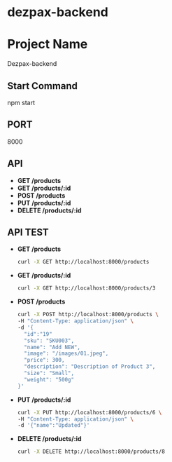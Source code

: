# dezpax-backend

# Project Name

Dezpax-backend

## Start Command

npm start

## PORT

8000

## API

- **GET /products**
- **GET /products/:id**
- **POST /products**
- **PUT /products/:id**
- **DELETE /products/:id**

## API TEST

- **GET /products**
  ```bash
  curl -X GET http://localhost:8000/products
  ```
- **GET /products/:id**
  ```bash
  curl -X GET http://localhost:8000/products/3
  ```
- **POST /products**
  ```bash
  curl -X POST http://localhost:8000/products \
  -H "Content-Type: application/json" \
  -d '{
    "id":"19"
    "sku": "SKU003",
    "name": "Add NEW",
    "image": "/images/01.jpeg",
    "price": 300,
    "description": "Description of Product 3",
    "size": "Small",
    "weight": "500g"
  }'
  ```
- **PUT /products/:id**
  ```bash
  curl -X PUT http://localhost:8000/products/6 \
  -H "Content-Type: application/json" \
  -d '{"name":"Updated"}'
  ```
- **DELETE /products/:id**
  ```bash
  curl -X DELETE http://localhost:8000/products/8
  ```
